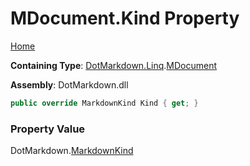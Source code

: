 <a name="_top"></a>

# MDocument\.Kind Property

[Home](../../../../README.md#_top)

**Containing Type**: [DotMarkdown.Linq](../../README.md#_top)\.[MDocument](../README.md#_top)

**Assembly**: DotMarkdown\.dll

```csharp
public override MarkdownKind Kind { get; }
```

### Property Value

DotMarkdown\.[MarkdownKind](../../../MarkdownKind/README.md#_top)


